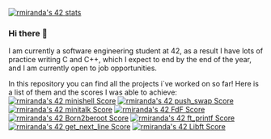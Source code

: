 [![rmiranda's 42 stats](https://badge42.vercel.app/api/v2/cl1oab9d0004009l1se6uf3v4/stats?cursusId=21&coalitionId=undefined)](https://github.com/JaeSeoKim/badge42)
### Hi there 👋
I am currently a software engineering student at 42, as a result I have lots of practice writing C and C++, which I expect to end by the end of the year, and I am currently open to job opportunities.

In this repository you can find all the projects i`ve worked on so far! Here is a list of them and the scores I was able to achieve:
[![rmiranda's 42 minishell Score](https://badge42.vercel.app/api/v2/cl1oab9d0004009l1se6uf3v4/project/3015836)](https://github.com/JaeSeoKim/badge42)
[![rmiranda's 42 push_swap Score](https://badge42.vercel.app/api/v2/cl1oab9d0004009l1se6uf3v4/project/2879381)](https://github.com/JaeSeoKim/badge42)
[![rmiranda's 42 minitalk Score](https://badge42.vercel.app/api/v2/cl1oab9d0004009l1se6uf3v4/project/2862307)](https://github.com/JaeSeoKim/badge42)
[![rmiranda's 42 FdF Score](https://badge42.vercel.app/api/v2/cl1oab9d0004009l1se6uf3v4/project/2741702)](https://github.com/JaeSeoKim/badge42)
[![rmiranda's 42 Born2beroot Score](https://badge42.vercel.app/api/v2/cl1oab9d0004009l1se6uf3v4/project/2718191)](https://github.com/JaeSeoKim/badge42)
[![rmiranda's 42 ft_printf Score](https://badge42.vercel.app/api/v2/cl1oab9d0004009l1se6uf3v4/project/2603039)](https://github.com/JaeSeoKim/badge42)
[![rmiranda's 42 get_next_line Score](https://badge42.vercel.app/api/v2/cl1oab9d0004009l1se6uf3v4/project/2590999)](https://github.com/JaeSeoKim/badge42)
[![rmiranda's 42 Libft Score](https://badge42.vercel.app/api/v2/cl1oab9d0004009l1se6uf3v4/project/2551622)](https://github.com/JaeSeoKim/badge42)


<!--
**re-miranda/re-miranda** is a ✨ _special_ ✨ repository because its `README.md` (this file) appears on your GitHub profile.

Here are some ideas to get you started:

- 🔭 I’m currently working on ...
- 🌱 I’m currently learning ...
- 👯 I’m looking to collaborate on ...
- 🤔 I’m looking for help with ...
- 💬 Ask me about ...
- 📫 How to reach me: ...
- 😄 Pronouns: ...
- ⚡ Fun fact: ...
-->
